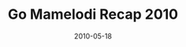 ---
layout: media
category: media
title: "Go Mamelodi Recap 2010"
date: 2010-05-18
description: "What happens when hundreds of Americans partner with hundreds of South Africans to build relationships and serve a South African township? Watch and see."
tag: 
 - go-mamelodi
 - reachout
 - south-africa
 - africa
yt-embed-url: "//www.youtube.com/embed/CQemfN_qxFQ"
video: "http://s3.amazonaws.com/crossroads-media/other-media/video/GoMamaRecap10.mp4"
video-poster: "http://s3.amazonaws.com/crossroads-media/images/GoMamaRecap10-still.jpg"
---